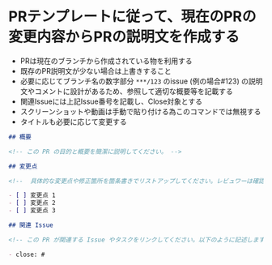 # PRテンプレートに従って、現在のPRの変更内容からPRの説明文を作成する

- PRは現在のブランチから作成されている物を利用する
- 既存のPR説明文が少ない場合は上書きすること
- 必要に応じてブランチ名の数字部分 `***/123` のissue (例の場合#123) の説明文やコメントに設計があるため、参照して適切な概要等を記載する
- 関連Issueには上記Issue番号を記載し、Close対象とする
- スクリーンショットや動画は手動で貼り付ける為このコマンドでは無視する
- タイトルも必要に応じて変更する

```markdown
## 概要

<!-- この PR の目的と概要を簡潔に説明してください。 -->

## 変更点

<!--  具体的な変更点や修正箇所を箇条書きでリストアップしてください。レビュワーは確認が完了した項目にチェックを入れてください。 -->

- [ ] 変更点 1
- [ ] 変更点 2
- [ ] 変更点 3

## 関連 Issue

<!-- この PR が関連する Issue やタスクをリンクしてください。以下のように記述します。　-->

- close: #
```
